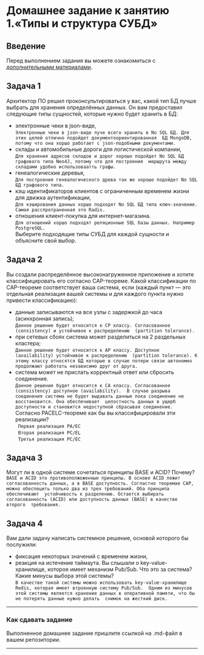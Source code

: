 # Домашнее задание к занятию 1.«Типы и структура СУБД»
## Введение
Перед выполнением задания вы можете ознакомиться с [дополнительными материалами](https://github.com/netology-code/virt-homeworks/tree/virt-11/additional).
## Задача 1
Архитектор ПО решил проконсультироваться у вас, какой тип БД лучше выбрать для хранения определённых данных. Он вам 
предоставил следующие типы сущностей, которые нужно будет хранить в БД:
- электронные чеки в json-виде,\
``Электронные чеки в json-виде луче всего хранить в No SQL БД. Для этих целей отлично подойдет документоориентированная 
БД MongoDB, потому что она хоршо работает с json-подобными документами.``
- склады и автомобильные дороги для логистической компании, \
``Для хранения адресов складов и дорог хорошо подойдет No SQL БД графового типа Neo4J, потому что для построения 
маршрута между складами удобно использоваатть графы.``
- генеалогические деревья, \
``Для построения генеалогического древа так же хорошо подойдет No SQL БД графового типа.``
- кэш идентификаторов клиентов с ограниченным временем жизни для движка аутентификации, \
``Для кэширования данных хоршо подходят No SQL БД типа ключ-значение. Самая расспротраненная это Radis.``
- отношения клиент-покупка для интернет-магазина. \
``Для отношений хоршо подходят реляционные SQL базы данных. Например PostgreSQL.`` \
Выберите подходящие типы СУБД для каждой сущности и объясните свой выбор.
## Задача 2
Вы создали распределённое высоконагруженное приложение и хотите классифицировать его согласно CAP-теореме. 
Какой классификации по CAP-теореме соответствует ваша система, если (каждый пункт — это отдельная реализация вашей 
системы и для каждого пункта нужно привести классификацию):
- данные записываются на все узлы с задержкой до часа (асинхронная запись); \
`` Данное решение будет относится к CP классу. Согласованное (сonsistency) и устойчивое к распределению 
(partition tolerance). ``
- при сетевых сбоях система может разделиться на 2 раздельных кластера; \
``Данное решение будет относится к AP классу. Доступное (availability) устойчивое к распределению 
(partition tolerance). К этому классу относятся БД которые в случае потери связи автономно 
 продолжают работать независимо друг от друга.``
- система может не прислать корректный ответ или сбросить соединение. \
``Данное решение будет относится к CA классу. Согласованное (сonsistency) доступное (availability). 
В случае разрыва соединения система не будет выдавать данные пока соединение не восстановится. Она обеспечивает 
целостность данных в ущерб доступности и становится недоступной сбрасывая соединение.`` \
Согласно PACELC-теореме как бы вы классифицировали эти реализации? \
`` Первая реализация PA/EC`` \
`` Вторая реализация PC/EL`` \
`` Третья реализация PC/EC``
## Задача 3
Могут ли в одной системе сочетаться принципы BASE и ACID? Почему? \
``BASE и ACID это противополжоженные принципы. В основе ACID лежит согласованность данных, а в BASE доступность.
Согластно теоремае CAP, можно обеспецить только два из трех требований. Оба принципа обеспечивают 
устойчивость к разделению. Остается выбирать согласованность (ACID) или доступность данных (BASE) в качестве второго 
требования.``
## Задача 4
Вам дали задачу написать системное решение, основой которого бы послужили:
- фиксация некоторых значений с временем жизни,
- реакция на истечение таймаута.
Вы слышали о key-value-хранилище, которое имеет механизм Pub/Sub. Что это за система? Какие минусы выбора этой системы? \
``В качестве такой системы можно использовать key-value-хранилище Redis, которая имеет втроенную систему Pub/Sub. 
Одним из минусов этой системы является хранение данных в оперативной памяти, что бы не потерять данные нужно делать 
снимок на жесткий диск.``
---
### Как сдавать задание
Выполненное домашнее задание пришлите ссылкой на .md-файл в вашем репозитории.

---

